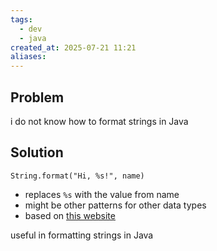 ```yaml
---
tags:
  - dev
  - java
created_at: 2025-07-21 11:21
aliases:
---
```

## Problem
i do not know how to format strings in Java

## Solution
```
String.format("Hi, %s!", name)
```
- replaces `%s` with the value from name
- might be other patterns for other data types
- based on [this website](https://www.w3schools.com/java/ref_string_format.asp)

useful in formatting strings in Java